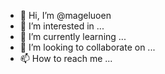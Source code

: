 - 👋 Hi, I’m @mageluoen
- 👀 I’m interested in ...
- 🌱 I’m currently learning ...
- 💞️ I’m looking to collaborate on ...
- 📫 How to reach me ...

<!---
mageluoen/mageluoen is a ✨ special ✨ repository because its `README.md` (this file) appears on your GitHub profile.
You can click the Preview link to take a look at your changes.
--->
